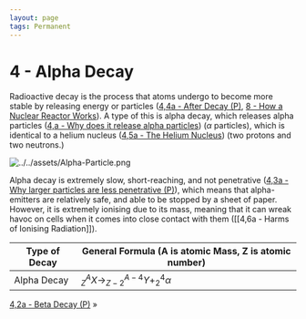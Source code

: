 ```yaml
---
layout: page
tags: Permanent 
---
```

# 4 - Alpha Decay
Radioactive decay is the process that atoms undergo to become more stable by releasing energy or particles ([4,4a - After Decay (P)](4,4a%20-%20After%20Decay%20(P)), [8 - How a Nuclear Reactor Works](8%20-%20How%20a%20Nuclear%20Reactor%20Works)). A type of this is alpha decay, which releases alpha particles ([4,a - Why does it release alpha particles](4,a%20-%20Why%20does%20it%20release%20alpha%20particles)) ($\alpha$ particles), which is identical to a helium nucleus ([4,5a - The Helium Nucleus](4,5a%20-%20The%20Helium%20Nucleus)) (two protons and two neutrons.)

![../../assets/Alpha-Particle.png](../../assets/Alpha-Particle.png)

Alpha decay is extremely slow, short-reaching, and not penetrative ([4,3a - Why larger particles are less penetrative (P)](4,3a%20-%20Why%20larger%20particles%20are%20less%20penetrative%20(P))), which means that alpha-emitters are relatively safe, and able to be stopped by a sheet of paper. However, it is extremely ionising due to its mass, meaning that it can wreak havoc on cells when it comes into close contact with them ([[4,6a - Harms of Ionising Radiation]]).

Type of Decay | General Formula (A is atomic Mass, Z is atomic number)
--- | ---
Alpha Decay | $^{A}_{Z}X\to^{A-4}_{Z-2}Y+^{4}_{2}\alpha$

[4,2a - Beta Decay (P)](4,2a%20-%20Beta%20Decay%20(P)) »